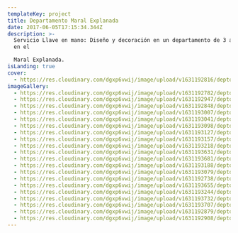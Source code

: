 ```yaml
---
templateKey: project
title: Departamento Maral Explanada
date: 2017-06-05T17:15:34.344Z
description: >-
  Servicio Llave en mano: Diseño y decoración en un departamento de 3 ambientes
  en el

  Maral Explanada.
isLanding: true
cover:
  - https://res.cloudinary.com/dgxp6vwij/image/upload/v1631192816/deptoMaralExplanada/deptoMaralExplanada-3_tjl3wm.jpg
imageGallery:
  - https://res.cloudinary.com/dgxp6vwij/image/upload/v1631192782/deptoMaralExplanada/deptoMaralExplanada-2_hytkc3.jpg
  - https://res.cloudinary.com/dgxp6vwij/image/upload/v1631192947/deptoMaralExplanada/deptoMaralExplanada-7_da2ucf.jpg
  - https://res.cloudinary.com/dgxp6vwij/image/upload/v1631192848/deptoMaralExplanada/deptoMaralExplanada-4_vvh4mw.jpg
  - https://res.cloudinary.com/dgxp6vwij/image/upload/v1631193007/deptoMaralExplanada/deptoMaralExplanada-9_fo4gx6.jpg
  - https://res.cloudinary.com/dgxp6vwij/image/upload/v1631193041/deptoMaralExplanada/deptoMaralExplanada-10_h9asyn.jpg
  - https://res.cloudinary.com/dgxp6vwij/image/upload/v1631193098/deptoMaralExplanada/deptoMaralExplanada-12_p0f3ef.jpg
  - https://res.cloudinary.com/dgxp6vwij/image/upload/v1631193127/deptoMaralExplanada/deptoMaralExplanada-13_unnomo.jpg
  - https://res.cloudinary.com/dgxp6vwij/image/upload/v1631193157/deptoMaralExplanada/deptoMaralExplanada-14_poe4h5.jpg
  - https://res.cloudinary.com/dgxp6vwij/image/upload/v1631193218/deptoMaralExplanada/deptoMaralExplanada-16_slnh29.jpg
  - https://res.cloudinary.com/dgxp6vwij/image/upload/v1631193631/deptoMaralExplanada/deptoMaralExplanada-19_wiys18.jpg
  - https://res.cloudinary.com/dgxp6vwij/image/upload/v1631193681/deptoMaralExplanada/deptoMaralExplanada-21_g1xg7k.jpg
  - https://res.cloudinary.com/dgxp6vwij/image/upload/v1631193188/deptoMaralExplanada/deptoMaralExplanada-15_legoci.jpg
  - https://res.cloudinary.com/dgxp6vwij/image/upload/v1631193079/deptoMaralExplanada/deptoMaralExplanada-11_a1whlt.jpg
  - https://res.cloudinary.com/dgxp6vwij/image/upload/v1631192738/deptoMaralExplanada/deptoMaralExplanada-1_ysc2dm.jpg
  - https://res.cloudinary.com/dgxp6vwij/image/upload/v1631193655/deptoMaralExplanada/deptoMaralExplanada-20_pxtvaq.jpg
  - https://res.cloudinary.com/dgxp6vwij/image/upload/v1631193244/deptoMaralExplanada/deptoMaralExplanada-17_ryxq4y.jpg
  - https://res.cloudinary.com/dgxp6vwij/image/upload/v1631193732/deptoMaralExplanada/deptoMaralExplanada-23_ivt9nq.jpg
  - https://res.cloudinary.com/dgxp6vwij/image/upload/v1631193707/deptoMaralExplanada/deptoMaralExplanada-22_rujg3z.jpg
  - https://res.cloudinary.com/dgxp6vwij/image/upload/v1631192879/deptoMaralExplanada/deptoMaralExplanada-5_mdnkeu.jpg
  - https://res.cloudinary.com/dgxp6vwij/image/upload/v1631192908/deptoMaralExplanada/deptoMaralExplanada-6_m7pmqb.jpg
---
```


